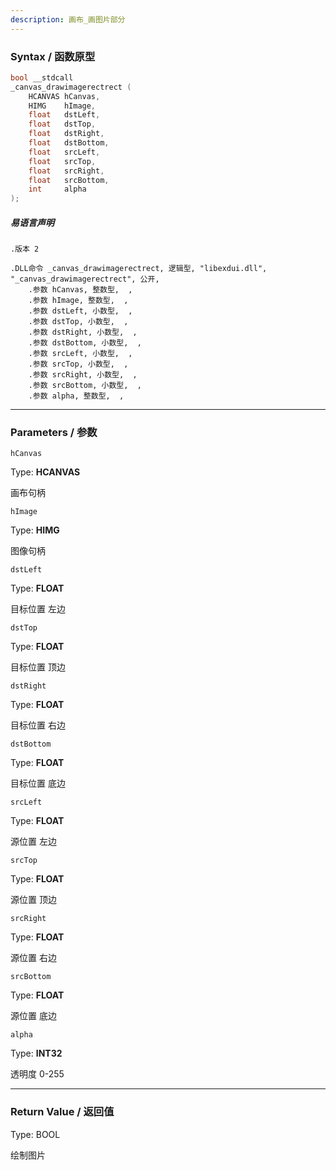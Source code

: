 ```yaml
---
description: 画布_画图片部分
---
```


### Syntax / 函数原型

```C++
bool __stdcall 
_canvas_drawimagerectrect (
    HCANVAS hCanvas,
    HIMG    hImage,
    float   dstLeft,
    float   dstTop,
    float   dstRight,
    float   dstBottom,
    float   srcLeft,
    float   srcTop,
    float   srcRight,
    float   srcBottom,
    int     alpha
);
```

##### 易语言声明

```Elang
.版本 2

.DLL命令 _canvas_drawimagerectrect, 逻辑型, "libexdui.dll", "_canvas_drawimagerectrect", 公开,
    .参数 hCanvas, 整数型,  ,
    .参数 hImage, 整数型,  ,
    .参数 dstLeft, 小数型,  ,
    .参数 dstTop, 小数型,  , 
    .参数 dstRight, 小数型,  ,
    .参数 dstBottom, 小数型,  ,
    .参数 srcLeft, 小数型,  ,
    .参数 srcTop, 小数型,  ,
    .参数 srcRight, 小数型,  ,
    .参数 srcBottom, 小数型,  ,
    .参数 alpha, 整数型,  ,
```

---

### Parameters / 参数

`hCanvas`

Type: **HCANVAS**

画布句柄

`hImage`

Type: **HIMG**

图像句柄

`dstLeft`

Type: **FLOAT**

目标位置 左边

`dstTop`

Type: **FLOAT**

目标位置 顶边

`dstRight`

Type: **FLOAT**

目标位置 右边

`dstBottom`

Type: **FLOAT**

目标位置 底边

`srcLeft`

Type: **FLOAT**

源位置 左边

`srcTop`

Type: **FLOAT**

源位置 顶边

`srcRight`

Type: **FLOAT**

源位置 右边

`srcBottom`

Type: **FLOAT**

源位置 底边

`alpha`

Type: **INT32**

透明度 0-255

---

### Return Value / 返回值

Type: BOOL

绘制图片